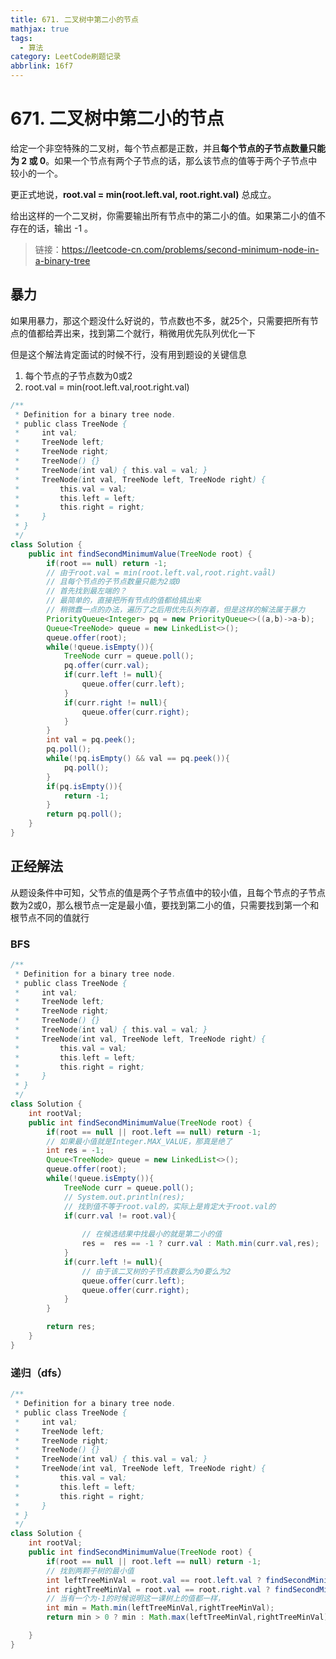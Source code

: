 ```yaml
---
title: 671. 二叉树中第二小的节点
mathjax: true
tags:
  - 算法
category: LeetCode刷题记录
abbrlink: 16f7
---
```

# 671. 二叉树中第二小的节点

给定一个非空特殊的二叉树，每个节点都是正数，并且**每个节点的子节点数量只能为 2 或 0**。如果一个节点有两个子节点的话，那么该节点的值等于两个子节点中较小的一个。

更正式地说，**root.val = min(root.left.val, root.right.val)** 总成立。

给出这样的一个二叉树，你需要输出所有节点中的第二小的值。如果第二小的值不存在的话，输出 -1 。

> 链接：https://leetcode-cn.com/problems/second-minimum-node-in-a-binary-tree

<!-- more -->

## 暴力

如果用暴力，那这个题没什么好说的，节点数也不多，就25个，只需要把所有节点的值都给弄出来，找到第二个就行，稍微用优先队列优化一下

但是这个解法肯定面试的时候不行，没有用到题设的关键信息

1. 每个节点的子节点数为0或2
2. root.val = min(root.left.val,root.right.val) 

```java
/**
 * Definition for a binary tree node.
 * public class TreeNode {
 *     int val;
 *     TreeNode left;
 *     TreeNode right;
 *     TreeNode() {}
 *     TreeNode(int val) { this.val = val; }
 *     TreeNode(int val, TreeNode left, TreeNode right) {
 *         this.val = val;
 *         this.left = left;
 *         this.right = right;
 *     }
 * }
 */
class Solution {
    public int findSecondMinimumValue(TreeNode root) {
        if(root == null) return -1;
        // 由于root.val = min(root.left.val,root.right.vaål)
        // 且每个节点的子节点数量只能为2或0
        // 首先找到最左端的？
        // 最简单的，直接把所有节点的值都给搞出来
        // 稍微蠢一点的办法，遍历了之后用优先队列存着，但是这样的解法属于暴力
        PriorityQueue<Integer> pq = new PriorityQueue<>((a,b)->a-b);
        Queue<TreeNode> queue = new LinkedList<>();
        queue.offer(root);
        while(!queue.isEmpty()){
            TreeNode curr = queue.poll();
            pq.offer(curr.val);
            if(curr.left != null){
                queue.offer(curr.left);
            }
            if(curr.right != null){
                queue.offer(curr.right);
            }
        }
        int val = pq.peek();
        pq.poll();
        while(!pq.isEmpty() && val == pq.peek()){
            pq.poll();
        }
        if(pq.isEmpty()){
            return -1;
        }
        return pq.poll();
    }
}
```

## 正经解法

从题设条件中可知，父节点的值是两个子节点值中的较小值，且每个节点的子节点数为2或0，那么根节点一定是最小值，要找到第二小的值，只需要找到第一个和根节点不同的值就行

### BFS

```java
/**
 * Definition for a binary tree node.
 * public class TreeNode {
 *     int val;
 *     TreeNode left;
 *     TreeNode right;
 *     TreeNode() {}
 *     TreeNode(int val) { this.val = val; }
 *     TreeNode(int val, TreeNode left, TreeNode right) {
 *         this.val = val;
 *         this.left = left;
 *         this.right = right;
 *     }
 * }
 */
class Solution {
    int rootVal;
    public int findSecondMinimumValue(TreeNode root) {
        if(root == null || root.left == null) return -1;
        // 如果最小值就是Integer.MAX_VALUE，那真是绝了
        int res = -1;
        Queue<TreeNode> queue = new LinkedList<>();
        queue.offer(root);
        while(!queue.isEmpty()){
            TreeNode curr = queue.poll();
            // System.out.println(res);
            // 找到值不等于root.val的，实际上是肯定大于root.val的
            if(curr.val != root.val){
                
                // 在候选结果中找最小的就是第二小的值
                res =  res == -1 ? curr.val : Math.min(curr.val,res);
            }
            if(curr.left != null){
                // 由于该二叉树的子节点数要么为0要么为2
                queue.offer(curr.left);
                queue.offer(curr.right);
            }
        }

        return res;
    }
}
```

### 递归（dfs）

```java
/**
 * Definition for a binary tree node.
 * public class TreeNode {
 *     int val;
 *     TreeNode left;
 *     TreeNode right;
 *     TreeNode() {}
 *     TreeNode(int val) { this.val = val; }
 *     TreeNode(int val, TreeNode left, TreeNode right) {
 *         this.val = val;
 *         this.left = left;
 *         this.right = right;
 *     }
 * }
 */
class Solution {
    int rootVal;
    public int findSecondMinimumValue(TreeNode root) {
        if(root == null || root.left == null) return -1;
        // 找到两颗子树的最小值
        int leftTreeMinVal = root.val == root.left.val ? findSecondMinimumValue(root.left) : root.left.val;
        int rightTreeMinVal = root.val == root.right.val ? findSecondMinimumValue(root.right) : root.right.val;
        // 当有一个为-1的时候说明这一课树上的值都一样，
        int min = Math.min(leftTreeMinVal,rightTreeMinVal);
        return min > 0 ? min : Math.max(leftTreeMinVal,rightTreeMinVal);

    }
}
```







